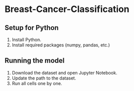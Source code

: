 # Breast-Cancer-Classification

## Setup for Python
1. Install Python.
2. Install required packages (numpy, pandas, etc.)

## Running the model
1. Download the dataset and open Jupyter Notebook.
2. Update the path to the dataset.
3. Run all cells one by one.
